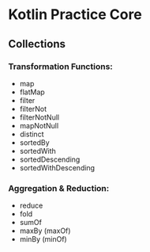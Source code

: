 # Kotlin Practice Core

## Collections

### Transformation Functions:
- map
- flatMap
- filter
- filterNot
- filterNotNull
- mapNotNull
- distinct
- sortedBy
- sortedWith
- sortedDescending
- sortedWithDescending

### Aggregation & Reduction:
- reduce
- fold
- sumOf
- maxBy (maxOf)
- minBy (minOf)
